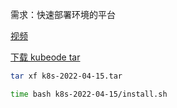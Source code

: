 需求：快速部署环境的平台

[视频](https://www.bilibili.com/video/BV1DS4y1n7LV/?spm_id_from=333.999.0.0&vd_source=3463d7ef7e2d4866dbe79304c9c10736)

[下载 kubeode tar](https://gitee.com/q7104475/kubeode/releases/tag/k8s-2022-04-15.tar)

```sh
tar xf k8s-2022-04-15.tar

time bash k8s-2022-04-15/install.sh
```